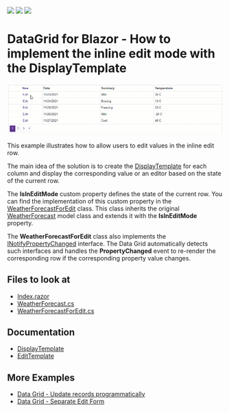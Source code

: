 <!-- default badges list -->
![](https://img.shields.io/endpoint?url=https://codecentral.devexpress.com/api/v1/VersionRange/351812089/20.2.5%2B)
[![](https://img.shields.io/badge/Open_in_DevExpress_Support_Center-FF7200?style=flat-square&logo=DevExpress&logoColor=white)](https://supportcenter.devexpress.com/ticket/details/T985618)
[![](https://img.shields.io/badge/📖_How_to_use_DevExpress_Examples-e9f6fc?style=flat-square)](https://docs.devexpress.com/GeneralInformation/403183)
<!-- default badges end -->

# DataGrid for Blazor - How to implement the inline edit mode with the DisplayTemplate

![Data Grid - Inline edit form](images/dxdatagrid-inline-editing.gif)

This example illustrates how to allow users to edit values in the inline edit row. 

The main idea of the solution is to create the [DisplayTemplate](https://docs.devexpress.com/Blazor/DevExpress.Blazor.DxDataGridColumn.DisplayTemplate) for each column and display the corresponding value or an editor based on the state of the current row. 

The **IsInEditMode** custom property defines the state of the current row. You can find the implementation of this custom property in the [WeatherForecastForEdit](./CS/BlazorGridInlineEditing/Data/WeatherForecastForEdit.cs) class. This class inherits the original [WeatherForecast](./CS/BlazorGridInlineEditing/Data/WeatherForecast.cs) model class and extends it with the **IsInEditMode** property. 

The **WeatherForecastForEdit** class also implements the [INotifyPropertyChanged](https://docs.microsoft.com/en-us/dotnet/api/system.componentmodel.inotifypropertychanged?view=net-5.0) interface. The Data Grid automatically detects such interfaces and handles the **PropertyChanged** event to re-render the corresponding row if the corresponding property value changes. 


<!-- default file list -->
## Files to look at

* [Index.razor](./CS/BlazorGridInlineEditing/Pages/Index.razor)
* [WeatherForecast.cs](./CS/BlazorGridInlineEditing/Data/WeatherForecast.cs)
* [WeatherForecastForEdit.cs](./CS/BlazorGridInlineEditing/Data/WeatherForecastForEdit.cs)
<!-- default file list end -->

## Documentation

* [DisplayTemplate](https://docs.devexpress.com/Blazor/DevExpress.Blazor.DxDataGridColumn.DisplayTemplate)
* [EditTemplate](https://docs.devexpress.com/Blazor/DevExpress.Blazor.DxDataGridColumn.EditTemplate)

## More Examples

* [Data Grid - Update records programmatically](https://github.com/DevExpress-Examples/blazor-DxDataGrid-edit-selected-row-by-clicking-on-external-button)
* [Data Grid - Separate Edit Form](https://github.com/DevExpress-Examples/blazor-DxDataGrid-Separate-Edit-Form)
